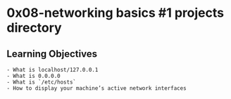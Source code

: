 # 0x08-networking basics #1 projects directory
## Learning Objectives
	- What is localhost/127.0.0.1
    - What is 0.0.0.0
    - What is `/etc/hosts`
    - How to display your machine’s active network interfaces


